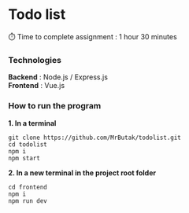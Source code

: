 # Todo list

:stopwatch: Time to complete assignment : 1 hour 30 minutes
### Technologies<br />
**Backend** : Node.js / Express.js<br />
**Frontend** : Vue.js

### How to run the program

**1. In a terminal**
```
git clone https://github.com/MrButak/todolist.git
cd todolist
npm i
npm start
```
**2. In a new terminal in the project root folder**
```
cd frontend
npm i
npm run dev
```
